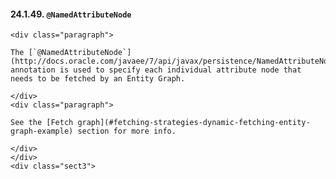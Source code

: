 #### 24.1.49. `@NamedAttributeNode`

    <div class="paragraph">

    The [`@NamedAttributeNode`](http://docs.oracle.com/javaee/7/api/javax/persistence/NamedAttributeNode.html) annotation is used to specify each individual attribute node that needs to be fetched by an Entity Graph.

    </div>
    <div class="paragraph">

    See the [Fetch graph](#fetching-strategies-dynamic-fetching-entity-graph-example) section for more info.

    </div>
    </div>
    <div class="sect3">